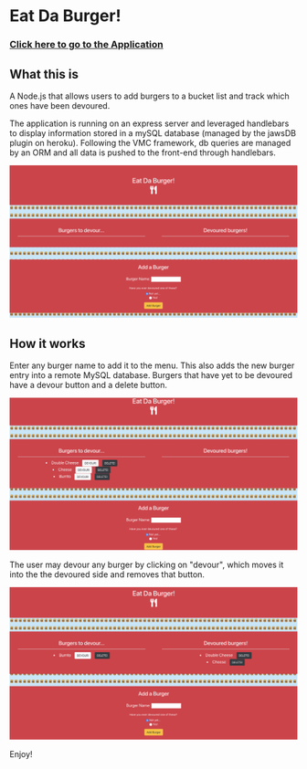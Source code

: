 # Eat Da Burger!

### [Click here to go to the Application](https://devour-da-burgr.herokuapp.com/)

## What this is
A Node.js that allows users to add burgers to a bucket list and track which ones have been devoured.

The application is running on an express server and leveraged handlebars to display information stored in a mySQL database (managed by the jawsDB plugin on heroku). Following the VMC framework, db queries are managed by an ORM and all data is pushed to the front-end through handlebars.

![Eat-Da-Burger!](public/assets/images/readme-01.png)

## How it works

Enter any burger name to add it to the menu. This also adds the new burger entry into a remote MySQL database. Burgers that have yet to be devoured have a devour button and a delete button. 

![Eat-Da-Burger!](public/assets/images/readme-02.png)

The user may devour any burger by clicking on "devour", which moves it into the the devoured side and removes that button.

![Eat-Da-Burger!](public/assets/images/readme-03.png)

Enjoy!